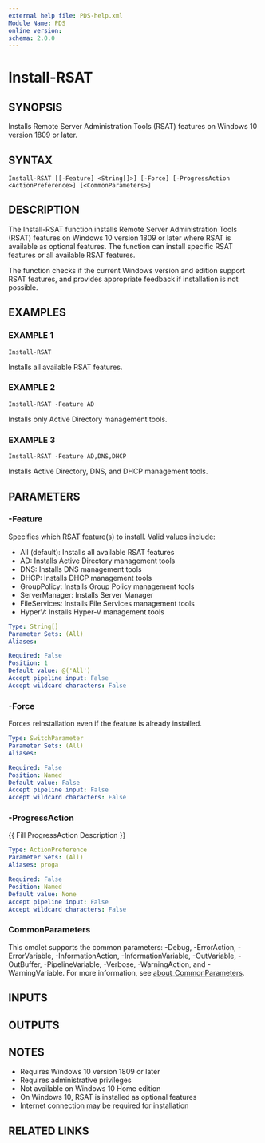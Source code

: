 ```yaml
---
external help file: PDS-help.xml
Module Name: PDS
online version:
schema: 2.0.0
---
```


# Install-RSAT

## SYNOPSIS
Installs Remote Server Administration Tools (RSAT) features on Windows 10 version 1809 or later.

## SYNTAX

```
Install-RSAT [[-Feature] <String[]>] [-Force] [-ProgressAction <ActionPreference>] [<CommonParameters>]
```

## DESCRIPTION
The Install-RSAT function installs Remote Server Administration Tools (RSAT) features on Windows 10
version 1809 or later where RSAT is available as optional features.
The function can install
specific RSAT features or all available RSAT features.

The function checks if the current Windows version and edition support RSAT features, and
provides appropriate feedback if installation is not possible.

## EXAMPLES

### EXAMPLE 1
```
Install-RSAT
```

Installs all available RSAT features.

### EXAMPLE 2
```
Install-RSAT -Feature AD
```

Installs only Active Directory management tools.

### EXAMPLE 3
```
Install-RSAT -Feature AD,DNS,DHCP
```

Installs Active Directory, DNS, and DHCP management tools.

## PARAMETERS

### -Feature
Specifies which RSAT feature(s) to install.
Valid values include:
- All (default): Installs all available RSAT features
- AD: Installs Active Directory management tools
- DNS: Installs DNS management tools
- DHCP: Installs DHCP management tools
- GroupPolicy: Installs Group Policy management tools
- ServerManager: Installs Server Manager
- FileServices: Installs File Services management tools
- HyperV: Installs Hyper-V management tools

```yaml
Type: String[]
Parameter Sets: (All)
Aliases:

Required: False
Position: 1
Default value: @('All')
Accept pipeline input: False
Accept wildcard characters: False
```

### -Force
Forces reinstallation even if the feature is already installed.

```yaml
Type: SwitchParameter
Parameter Sets: (All)
Aliases:

Required: False
Position: Named
Default value: False
Accept pipeline input: False
Accept wildcard characters: False
```

### -ProgressAction
{{ Fill ProgressAction Description }}

```yaml
Type: ActionPreference
Parameter Sets: (All)
Aliases: proga

Required: False
Position: Named
Default value: None
Accept pipeline input: False
Accept wildcard characters: False
```

### CommonParameters
This cmdlet supports the common parameters: -Debug, -ErrorAction, -ErrorVariable, -InformationAction, -InformationVariable, -OutVariable, -OutBuffer, -PipelineVariable, -Verbose, -WarningAction, and -WarningVariable. For more information, see [about_CommonParameters](http://go.microsoft.com/fwlink/?LinkID=113216).

## INPUTS

## OUTPUTS

## NOTES
- Requires Windows 10 version 1809 or later
- Requires administrative privileges
- Not available on Windows 10 Home edition
- On Windows 10, RSAT is installed as optional features
- Internet connection may be required for installation

## RELATED LINKS
